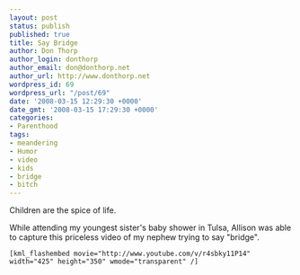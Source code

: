 ```yaml
---
layout: post
status: publish
published: true
title: Say Bridge
author: Don Thorp
author_login: donthorp
author_email: don@donthorp.net
author_url: http://www.donthorp.net
wordpress_id: 69
wordpress_url: "/post/69"
date: '2008-03-15 12:29:30 +0000'
date_gmt: '2008-03-15 17:29:30 +0000'
categories:
- Parenthood
tags:
- meandering
- Humor
- video
- kids
- bridge
- bitch
---
```

<p>Children are the spice of life. </p>
<p>While attending my youngest sister's baby shower in Tulsa, Allison was able to capture this priceless video of my nephew trying to say "bridge".</p>
<p><code>[kml_flashembed movie="http://www.youtube.com/v/r4sbky11P14" width="425" height="350" wmode="transparent" /]</code></p>
